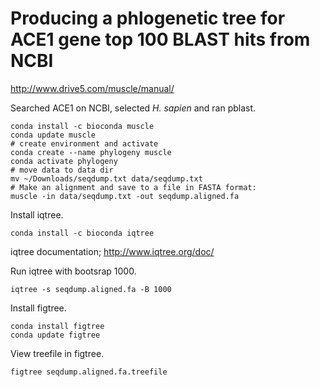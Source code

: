# Producing a phlogenetic tree for ACE1 gene top 100 BLAST hits from NCBI

http://www.drive5.com/muscle/manual/

Searched ACE1 on NCBI, selected *H. sapien* and ran pblast.
    
    conda install -c bioconda muscle
    conda update muscle
    # create environment and activate
    conda create --name phylogeny muscle
    conda activate phylogeny
    # move data to data dir
    mv ~/Downloads/seqdump.txt data/seqdump.txt
    # Make an alignment and save to a file in FASTA format:
    muscle -in data/seqdump.txt -out seqdump.aligned.fa
    
Install iqtree.

    conda install -c bioconda iqtree

iqtree documentation; http://www.iqtree.org/doc/

Run iqtree with bootsrap 1000.

    iqtree -s seqdump.aligned.fa -B 1000

Install figtree.

    conda install figtree
    conda update figtree

View treefile in figtree.

    figtree seqdump.aligned.fa.treefile




